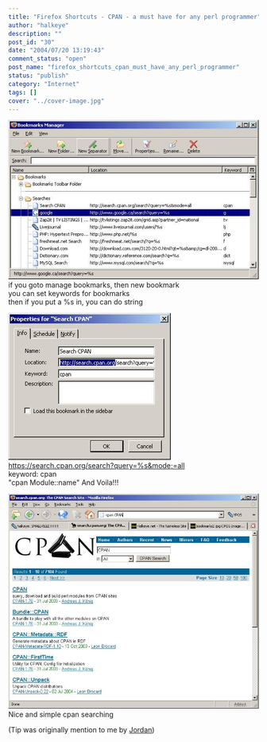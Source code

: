 ```yaml
---
title: "Firefox Shortcuts - CPAN - a must have for any perl programmer"
author: "halkeye"
description: ""
post_id: "30"
date: "2004/07/20 13:19:43"
comment_status: "open"
post_name: "firefox_shortcuts_cpan_must_have_any_perl_programmer"
status: "publish"
category: "Internet"
tags: []
cover: "../cover-image.jpg"
---
```


![](bookmarks1.jpg)  
if you goto manage bookmarks, then new bookmark  
you can set keywords for bookmarks  
then if you put a %s in, you can do  string

![](bookmarks2.jpg)  
https://search.cpan.org/search?query=%s&mode;=all  
keyword: cpan  
"cpan Module::name"
And Voila!!!  

![](bookmarks3.jpg)  
Nice and simple cpan searching
  

(Tip was originally mention to me by [Jordan](https://j0rd.ath.cx))
